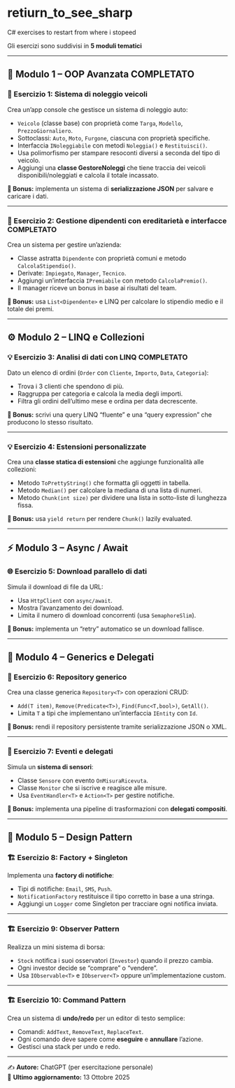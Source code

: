 # retiurn_to_see_sharp
C# exercises to restart from where i stopeed

Gli esercizi sono suddivisi in **5 moduli tematici**

---

## 🧩 Modulo 1 – OOP Avanzata COMPLETATO

### 🧱 Esercizio 1: Sistema di noleggio veicoli
Crea un’app console che gestisce un sistema di noleggio auto:
- `Veicolo` (classe base) con proprietà come `Targa`, `Modello`, `PrezzoGiornaliero`.
- Sottoclassi: `Auto`, `Moto`, `Furgone`, ciascuna con proprietà specifiche.
- Interfaccia `INoleggiabile` con metodi `Noleggia()` e `Restituisci()`.
- Usa polimorfismo per stampare resoconti diversi a seconda del tipo di veicolo.
- Aggiungi una **classe GestoreNoleggi** che tiene traccia dei veicoli disponibili/noleggiati e calcola il totale incassato.

**🎯 Bonus:** implementa un sistema di **serializzazione JSON** per salvare e caricare i dati.

---

### 🧱 Esercizio 2: Gestione dipendenti con ereditarietà e interfacce COMPLETATO
Crea un sistema per gestire un’azienda:
- Classe astratta `Dipendente` con proprietà comuni e metodo `CalcolaStipendio()`.
- Derivate: `Impiegato`, `Manager`, `Tecnico`.
- Aggiungi un’interfaccia `IPremiabile` con metodo `CalcolaPremio()`.
- Il manager riceve un bonus in base ai risultati del team.

**🎯 Bonus:** usa `List<Dipendente>` e LINQ per calcolare lo stipendio medio e il totale dei premi.

---

## ⚙️ Modulo 2 – LINQ e Collezioni

### 💡 Esercizio 3: Analisi di dati con LINQ COMPLETATO
Dato un elenco di ordini (`Order` con `Cliente`, `Importo`, `Data`, `Categoria`):
- Trova i 3 clienti che spendono di più.
- Raggruppa per categoria e calcola la media degli importi.
- Filtra gli ordini dell’ultimo mese e ordina per data decrescente.

**🎯 Bonus:** scrivi una query LINQ “fluente” e una “query expression” che producono lo stesso risultato.

---

### 💡 Esercizio 4: Estensioni personalizzate
Crea una **classe statica di estensioni** che aggiunge funzionalità alle collezioni:
- Metodo `ToPrettyString()` che formatta gli oggetti in tabella.
- Metodo `Median()` per calcolare la mediana di una lista di numeri.
- Metodo `Chunk(int size)` per dividere una lista in sotto-liste di lunghezza fissa.

**🎯 Bonus:** usa `yield return` per rendere `Chunk()` lazily evaluated.

---

## ⚡ Modulo 3 – Async / Await

### 🌐 Esercizio 5: Download parallelo di dati
Simula il download di file da URL:
- Usa `HttpClient` con `async/await`.
- Mostra l’avanzamento dei download.
- Limita il numero di download concorrenti (usa `SemaphoreSlim`).

**🎯 Bonus:** implementa un “retry” automatico se un download fallisce.

---

## 🧠 Modulo 4 – Generics e Delegati

### 🧰 Esercizio 6: Repository generico
Crea una classe generica `Repository<T>` con operazioni CRUD:
- `Add(T item)`, `Remove(Predicate<T>)`, `Find(Func<T,bool>)`, `GetAll()`.
- Limita `T` a tipi che implementano un’interfaccia `IEntity` con `Id`.

**🎯 Bonus:** rendi il repository persistente tramite serializzazione JSON o XML.

---

### 🧰 Esercizio 7: Eventi e delegati
Simula un **sistema di sensori**:
- Classe `Sensore` con evento `OnMisuraRicevuta`.
- Classe `Monitor` che si iscrive e reagisce alle misure.
- Usa `EventHandler<T>` e `Action<T>` per gestire notifiche.

**🎯 Bonus:** implementa una pipeline di trasformazioni con **delegati compositi**.

---

## 🧩 Modulo 5 – Design Pattern

### 🏗️ Esercizio 8: Factory + Singleton
Implementa una **factory di notifiche**:
- Tipi di notifiche: `Email`, `SMS`, `Push`.
- `NotificationFactory` restituisce il tipo corretto in base a una stringa.
- Aggiungi un `Logger` come Singleton per tracciare ogni notifica inviata.

---

### 🏗️ Esercizio 9: Observer Pattern
Realizza un mini sistema di borsa:
- `Stock` notifica i suoi osservatori (`Investor`) quando il prezzo cambia.
- Ogni investor decide se “comprare” o “vendere”.
- Usa `IObservable<T>` e `IObserver<T>` oppure un’implementazione custom.

---

### 🏗️ Esercizio 10: Command Pattern
Crea un sistema di **undo/redo** per un editor di testo semplice:
- Comandi: `AddText`, `RemoveText`, `ReplaceText`.
- Ogni comando deve sapere come **eseguire** e **annullare** l’azione.
- Gestisci una stack per undo e redo.

---

✍️ **Autore:** ChatGPT (per esercitazione personale)  
📅 **Ultimo aggiornamento:** 13 Ottobre 2025
